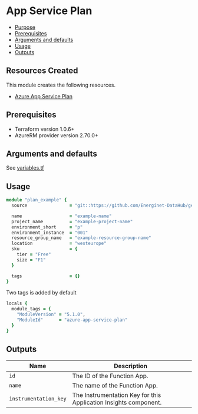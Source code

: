 # App Service Plan

- [Purpose](#purpose)
- [Prerequisites](#prerequisites)
- [Arguments and defaults](#arguments-and-defaults)
- [Usage](#usage)
- [Outputs](#outputs)

## Resources Created

This module creates the following resources.

- [Azure App Service Plan](https://registry.terraform.io/providers/hashicorp/azurerm/latest/docs/resources/app_service_plan)

## Prerequisites

- Terraform version 1.0.6+
- AzureRM provider version 2.70.0+

## Arguments and defaults

See [variables.tf](./variables.tf)

## Usage

```ruby
module "plan_example" { 
  source                = "git::https://github.com/Energinet-DataHub/geh-terraform-modules.git//azure/app-service-plan?ref=5.1.0"

  name                  = "example-name"
  project_name          = "example-project-name"
  environment_short     = "p"
  environment_instance  = "001"
  resource_group_name   = "example-resource-group-name"
  location              = "westeurope"
  sku                   = {
    tier = "Free"
    size = "F1"
  }

  tags                  = {}
}
```

Two tags is added by default

```ruby
locals {
  module_tags = {
    "ModuleVersion" = "5.1.0",
    "ModuleId"      = "azure-app-service-plan"
  }
}
```

## Outputs

| Name | Description |
|-|-|
| `id` | The ID of the Function App. |
| `name` | The name of the Function App. |
| `instrumentation_key` | The Instrumentation Key for this Application Insights component. |
